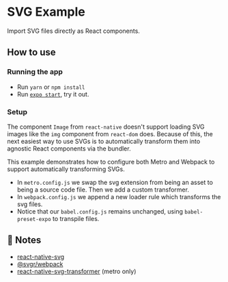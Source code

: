 # SVG Example

Import SVG files directly as React components.

## How to use

### Running the app

- Run `yarn` or `npm install`
- Run [`expo start`](https://docs.expo.dev/versions/latest/workflow/expo-cli/), try it out.

### Setup

The component `Image` from `react-native` doesn't support loading SVG images like the `img` component from `react-dom` does. Because of this, the next easiest way to use SVGs is to automatically transform them into agnostic React components via the bundler.

This example demonstrates how to configure both Metro and Webpack to support automatically transforming SVGs.

- In `metro.config.js` we swap the svg extension from being an asset to being a source code file. Then we add a custom transformer.
- In `webpack.config.js` we append a new loader rule which transforms the svg files.
- Notice that our `babel.config.js` remains unchanged, using `babel-preset-expo` to transpile files.

## 📝 Notes

- [react-native-svg](https://github.com/react-native-svg/react-native-svg)
- [@svgr/webpack](https://www.npmjs.com/package/@svgr/webpack)
- [react-native-svg-transformer](https://github.com/kristerkari/react-native-svg-transformer) (metro only)
